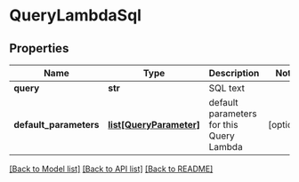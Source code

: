 # QueryLambdaSql

## Properties
Name | Type | Description | Notes
------------ | ------------- | ------------- | -------------
**query** | **str** | SQL text | 
**default_parameters** | [**list[QueryParameter]**](QueryParameter.md) | default parameters for this Query Lambda | [optional] 

[[Back to Model list]](../README.md#documentation-for-models) [[Back to API list]](../README.md#documentation-for-api-endpoints) [[Back to README]](../README.md)


